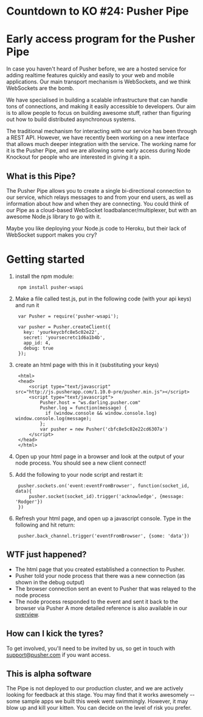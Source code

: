 # Countdown to KO #24: Pusher Pipe

# Early access program for the Pusher Pipe

In case you haven't heard of Pusher before, we are a hosted service for adding realtime features quickly and easily to your web and mobile applications. Our main transport mechanism is WebSockets, and we think WebSockets are the bomb. 

We have specialised in building a scalable infrastructure that can handle tons of connections, and making it easily accessible to developers. Our aim is to allow people to focus on building awesome stuff, rather than figuring out how to build distributed asynchronous systems.

The traditional mechanism for interacting with our service has been through a REST API. However, we have recently been working on a new interface that allows much deeper integration with the service. The working name for it is the Pusher Pipe, and we are allowing some early access during Node Knockout for people who are interested in giving it a spin.

## What is this Pipe?

The Pusher Pipe allows you to create a single bi-directional connection to our service, which relays messages to and from your end users, as well as information about how and when they are connecting. You could think of our Pipe as a cloud-based WebSocket loadbalancer/multiplexer, but with an awesome Node.js library to go with it. 

Maybe you like deploying your Node.js code to Heroku, but their lack of WebSocket support makes you cry?

# Getting started

1. install the npm module:

		npm install pusher-wsapi

2. Make a file called test.js, put in the following code (with your api keys) and run it

		var Pusher = require('pusher-wsapi');

		var pusher = Pusher.createClient({
		  key: 'yourkeycbfc8e5c02e22',
		  secret: 'yoursecretc1d6a1b4b',
		  app_id: 4,
		  debug: true
		});

3. create an html page with this in it (substituting your keys)

		<html>
		<head>
			<script type="text/javascript" src="http://js.pusherapp.com/1.10.0-pre/pusher.min.js"></script> 
			<script type="text/javascript">
				Pusher.host = "ws.darling.pusher.com"
				Pusher.log = function(message) {
				  if (window.console && window.console.log) window.console.log(message);
				};
				var pusher = new Pusher('cbfc8e5c02e22cd6307a')
			</script>
		</head>
		</html>

4. Open up your html page in a browser and look at the output of your node process. You should see a new client connect!

5. Add the following to your node script and restart it:

		pusher.sockets.on('event:eventFromBrowser', function(socket_id, data){
			pusher.socket(socket_id).trigger('acknowledge', {message: 'Rodger'})
		})

6. Refresh your html page, and open up a javascript console. Type in the following and hit return:

		pusher.back_channel.trigger('eventFromBrowser', {some: 'data'})

## WTF just happened?

* The html page that you created established a connection to Pusher. 
* Pusher told your node process that there was a new connection (as shown in the debug output)
* The browser connection sent an event to Pusher that was relayed to the node process
* The node process responded to the event and sent it back to the browser via Pusher
A more detailed reference is also available in our [overview](http://pusher-static-staging.heroku.com/docs/pipe).

## How can I kick the tyres?

To get involved, you'll need to be invited by us, so get in touch with [support@pusher.com](mailto:support@pusher.com) if you want access. 

## This is alpha software

The Pipe is not deployed to our production cluster, and we are actively looking for feedback at this stage. You may find that it works awesomely -- some sample apps we built this week went swimmingly. However, it may blow up and kill your kitten. You can decide on the level of risk you prefer.